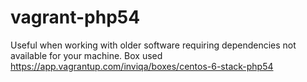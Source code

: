 # vagrant-php54
Useful when working with older software requiring dependencies not available for your machine. Box used https://app.vagrantup.com/inviqa/boxes/centos-6-stack-php54
